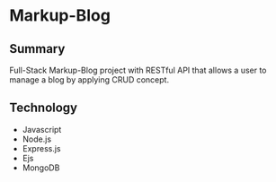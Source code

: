 # Markup-Blog

## Summary

Full-Stack Markup-Blog project with RESTful API that allows a user to manage a blog by applying CRUD concept.

## Technology

* Javascript
* Node.js
* Express.js
* Ejs
* MongoDB
